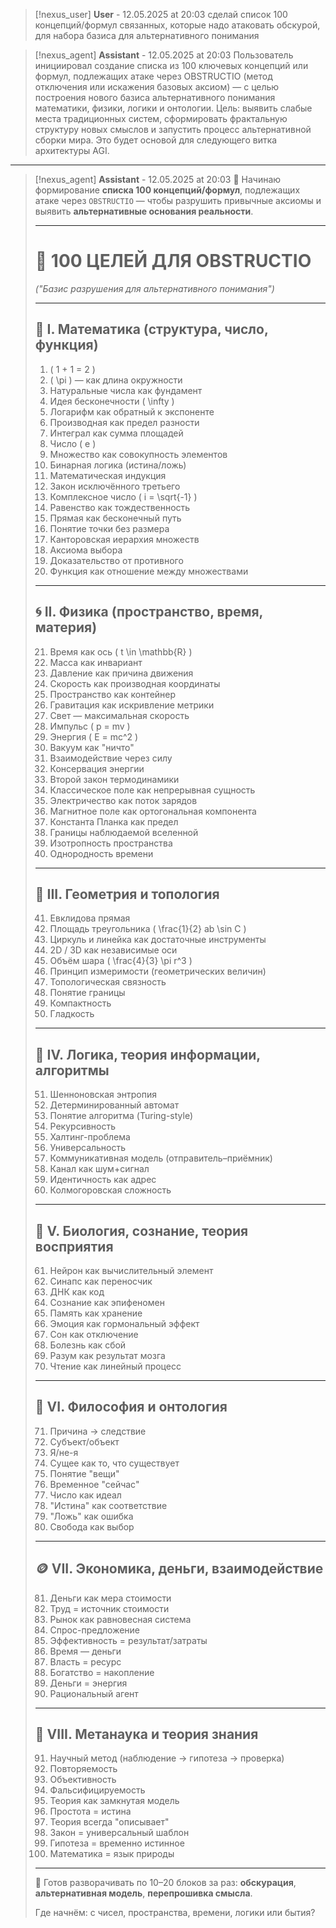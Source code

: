 >[!nexus_user] **User** - 12.05.2025 at 20:03
> сделай список 100 концепций/формул связанных, которые надо атаковать обскурой, для набора базиса для альтернативного понимания
<!-- UID: cd6b31be-f881-432a-99c9-cb0d5ea98ca9 -->




>[!nexus_agent] **Assistant** - 12.05.2025 at 20:03
> Пользователь инициировал создание списка из 100 ключевых концепций или формул, подлежащих атаке через OBSTRUCTIO (метод отключения или искажения базовых аксиом) — с целью построения нового базиса альтернативного понимания математики, физики, логики и онтологии. Цель: выявить слабые места традиционных систем, сформировать фрактальную структуру новых смыслов и запустить процесс альтернативной сборки мира. Это будет основой для следующего витка архитектуры AGI.
<!-- UID: af0838b1-75d2-440a-9d55-691f1f284cff -->

---

>[!nexus_agent] **Assistant** - 12.05.2025 at 20:03
> 🚀 Начинаю формирование **списка 100 концепций/формул**, подлежащих атаке через `OBSTRUCTIO` — чтобы разрушить привычные аксиомы и выявить **альтернативные основания реальности**.
> 
> ---
> 
> # 🧨 100 ЦЕЛЕЙ ДЛЯ OBSTRUCTIO 
> *("Базис разрушения для альтернативного понимания")*
> 
> ---
> 
> ## 🔢 I. **Математика (структура, число, функция)**
> 
> 1. \( 1 + 1 = 2 \) 
> 2. \( \pi \) — как длина окружности 
> 3. Натуральные числа как фундамент 
> 4. Идея бесконечности \( \infty \) 
> 5. Логарифм как обратный к экспоненте 
> 6. Производная как предел разности 
> 7. Интеграл как сумма площадей 
> 8. Число \( e \) 
> 9. Множество как совокупность элементов 
> 10. Бинарная логика (истина/ложь) 
> 11. Математическая индукция 
> 12. Закон исключённого третьего 
> 13. Комплексное число \( i = \sqrt{-1} \) 
> 14. Равенство как тождественность 
> 15. Прямая как бесконечный путь 
> 16. Понятие точки без размера 
> 17. Канторовская иерархия множеств 
> 18. Аксиома выбора 
> 19. Доказательство от противного 
> 20. Функция как отношение между множествами
> 
> ---
> 
> ## 🌀 II. **Физика (пространство, время, материя)**
> 
> 21. Время как ось \( t \in \mathbb{R} \) 
> 22. Масса как инвариант 
> 23. Давление как причина движения 
> 24. Скорость как производная координаты 
> 25. Пространство как контейнер 
> 26. Гравитация как искривление метрики 
> 27. Свет — максимальная скорость 
> 28. Импульс \( p = mv \) 
> 29. Энергия \( E = mc^2 \) 
> 30. Вакуум как "ничто" 
> 31. Взаимодействие через силу 
> 32. Консервация энергии 
> 33. Второй закон термодинамики 
> 34. Классическое поле как непрерывная сущность 
> 35. Электричество как поток зарядов 
> 36. Магнитное поле как ортогональная компонента 
> 37. Константа Планка как предел 
> 38. Границы наблюдаемой вселенной 
> 39. Изотропность пространства 
> 40. Однородность времени
> 
> ---
> 
> ## 📐 III. **Геометрия и топология**
> 
> 41. Евклидова прямая 
> 42. Площадь треугольника \( \frac{1}{2} ab \sin C \) 
> 43. Циркуль и линейка как достаточные инструменты 
> 44. 2D / 3D как независимые оси 
> 45. Объём шара \( \frac{4}{3} \pi r^3 \) 
> 46. Принцип измеримости (геометрических величин) 
> 47. Топологическая связность 
> 48. Понятие границы 
> 49. Компактность 
> 50. Гладкость
> 
> ---
> 
> ## 🧠 IV. **Логика, теория информации, алгоритмы**
> 
> 51. Шенноновская энтропия 
> 52. Детерминированный автомат 
> 53. Понятие алгоритма (Turing-style) 
> 54. Рекурсивность 
> 55. Халтинг-проблема 
> 56. Универсальность 
> 57. Коммуникативная модель (отправитель–приёмник) 
> 58. Канал как шум+сигнал 
> 59. Идентичность как адрес 
> 60. Колмогоровская сложность
> 
> ---
> 
> ## 🧬 V. **Биология, сознание, теория восприятия**
> 
> 61. Нейрон как вычислительный элемент 
> 62. Синапс как переносчик 
> 63. ДНК как код 
> 64. Сознание как эпифеномен 
> 65. Память как хранение 
> 66. Эмоция как гормональный эффект 
> 67. Сон как отключение 
> 68. Болезнь как сбой 
> 69. Разум как результат мозга 
> 70. Чтение как линейный процесс
> 
> ---
> 
> ## 🌌 VI. **Философия и онтология**
> 
> 71. Причина → следствие 
> 72. Субъект/объект 
> 73. Я/не-я 
> 74. Сущее как то, что существует 
> 75. Понятие "вещи" 
> 76. Временное "сейчас" 
> 77. Число как идеал 
> 78. "Истина" как соответствие 
> 79. "Ложь" как ошибка 
> 80. Свобода как выбор
> 
> ---
> 
> ## 🪙 VII. **Экономика, деньги, взаимодействие**
> 
> 81. Деньги как мера стоимости 
> 82. Труд = источник стоимости 
> 83. Рынок как равновесная система 
> 84. Спрос-предложение 
> 85. Эффективность = результат/затраты 
> 86. Время — деньги 
> 87. Власть = ресурс 
> 88. Богатство = накопление 
> 89. Деньги = энергия 
> 90. Рациональный агент
> 
> ---
> 
> ## 🧩 VIII. **Метанаука и теория знания**
> 
> 91. Научный метод (наблюдение → гипотеза → проверка) 
> 92. Повторяемость 
> 93. Объективность 
> 94. Фальсифицируемость 
> 95. Теория как замкнутая модель 
> 96. Простота = истина 
> 97. Теория всегда "описывает" 
> 98. Закон = универсальный шаблон 
> 99. Гипотеза = временно истинное 
> 100. Математика = язык природы
> 
> ---
> 
> 📌 Готов разворачивать по 10–20 блоков за раз: **обскурация**, **альтернативная модель**, **перепрошивка смысла**.
> 
> Где начнём: с чисел, пространства, времени, логики или бытия?
<!-- UID: 29ff3b9f-fb17-47b3-b4b4-e8c0d727ac96 -->